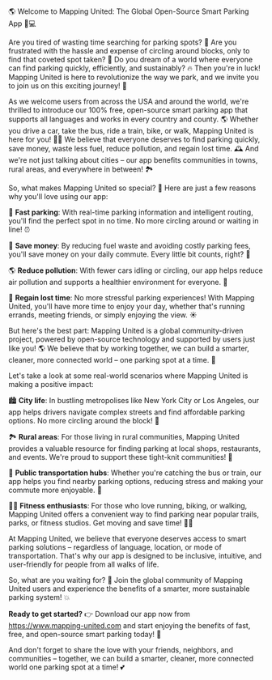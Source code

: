 🌎 Welcome to Mapping United: The Global Open-Source Smart Parking App 🚗💻

Are you tired of wasting time searching for parking spots? 💸 Are you frustrated with the hassle and expense of circling around blocks, only to find that coveted spot taken? 🤯 Do you dream of a world where everyone can find parking quickly, efficiently, and sustainably? 🔥 Then you're in luck! Mapping United is here to revolutionize the way we park, and we invite you to join us on this exciting journey! 🚀

As we welcome users from across the USA and around the world, we're thrilled to introduce our 100% free, open-source smart parking app that supports all languages and works in every country and county. 🌎 Whether you drive a car, take the bus, ride a train, bike, or walk, Mapping United is here for you! 🚴‍♀️ We believe that everyone deserves to find parking quickly, save money, waste less fuel, reduce pollution, and regain lost time. 🕰️ And we're not just talking about cities – our app benefits communities in towns, rural areas, and everywhere in between! 🏞️

So, what makes Mapping United so special? 🤔 Here are just a few reasons why you'll love using our app:

📍 **Fast parking**: With real-time parking information and intelligent routing, you'll find the perfect spot in no time. No more circling around or waiting in line! ⏰

💸 **Save money**: By reducing fuel waste and avoiding costly parking fees, you'll save money on your daily commute. Every little bit counts, right? 💸

🌎 **Reduce pollution**: With fewer cars idling or circling, our app helps reduce air pollution and supports a healthier environment for everyone. 🌳

💪 **Regain lost time**: No more stressful parking experiences! With Mapping United, you'll have more time to enjoy your day, whether that's running errands, meeting friends, or simply enjoying the view. ☀️

But here's the best part: Mapping United is a global community-driven project, powered by open-source technology and supported by users just like you! 🌎 We believe that by working together, we can build a smarter, cleaner, more connected world – one parking spot at a time. 🚀

Let's take a look at some real-world scenarios where Mapping United is making a positive impact:

🏙️ **City life**: In bustling metropolises like New York City or Los Angeles, our app helps drivers navigate complex streets and find affordable parking options. No more circling around the block! 🚗

🏞️ **Rural areas**: For those living in rural communities, Mapping United provides a valuable resource for finding parking at local shops, restaurants, and events. We're proud to support these tight-knit communities! 👫

🚂 **Public transportation hubs**: Whether you're catching the bus or train, our app helps you find nearby parking options, reducing stress and making your commute more enjoyable. 🚌

🏃‍♂️ **Fitness enthusiasts**: For those who love running, biking, or walking, Mapping United offers a convenient way to find parking near popular trails, parks, or fitness studios. Get moving and save time! 🏋️‍♀️

At Mapping United, we believe that everyone deserves access to smart parking solutions – regardless of language, location, or mode of transportation. That's why our app is designed to be inclusive, intuitive, and user-friendly for people from all walks of life.

So, what are you waiting for? 🤔 Join the global community of Mapping United users and experience the benefits of a smarter, more sustainable parking system! 💥

**Ready to get started?** 👉 Download our app now from https://www.mapping-united.com and start enjoying the benefits of fast, free, and open-source smart parking today! 📲

And don't forget to share the love with your friends, neighbors, and communities – together, we can build a smarter, cleaner, more connected world one parking spot at a time! 💕